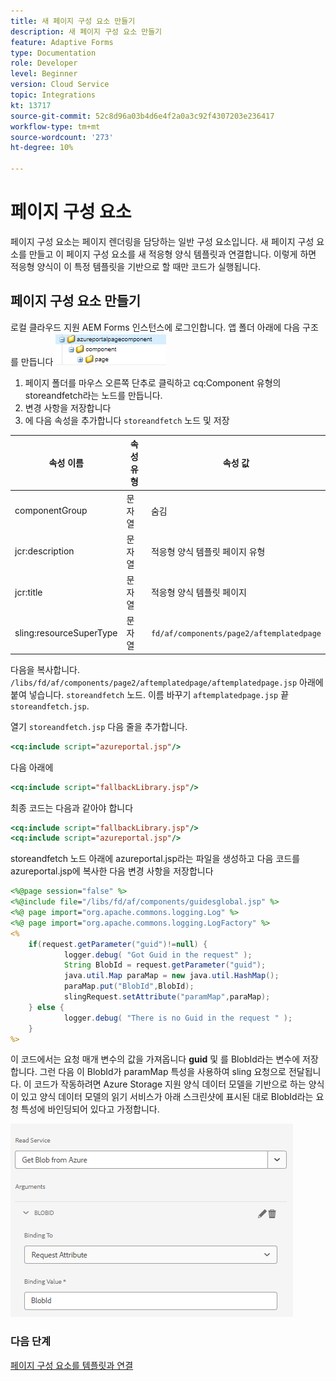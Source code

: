 ```yaml
---
title: 새 페이지 구성 요소 만들기
description: 새 페이지 구성 요소 만들기
feature: Adaptive Forms
type: Documentation
role: Developer
level: Beginner
version: Cloud Service
topic: Integrations
kt: 13717
source-git-commit: 52c8d96a03b4d6e4f2a0a3c92f4307203e236417
workflow-type: tm+mt
source-wordcount: '273'
ht-degree: 10%

---
```



# 페이지 구성 요소

페이지 구성 요소는 페이지 렌더링을 담당하는 일반 구성 요소입니다. 새 페이지 구성 요소를 만들고 이 페이지 구성 요소를 새 적응형 양식 템플릿과 연결합니다. 이렇게 하면 적응형 양식이 이 특정 템플릿을 기반으로 할 때만 코드가 실행됩니다.

## 페이지 구성 요소 만들기

로컬 클라우드 지원 AEM Forms 인스턴스에 로그인합니다. 앱 폴더 아래에 다음 구조를 만듭니다
![page-component](./assets/page-component1.png)

1. 페이지 폴더를 마우스 오른쪽 단추로 클릭하고 cq:Component 유형의 storeandfetch라는 노드를 만듭니다.
1. 변경 사항을 저장합니다
1. 에 다음 속성을 추가합니다 `storeandfetch` 노드 및 저장

| **속성 이름** | **속성 유형** | **속성 값** |
|-------------------------|-------------------|----------------------------------------|
| componentGroup | 문자열 | 숨김 |
| jcr:description | 문자열 | 적응형 양식 템플릿 페이지 유형 |
| jcr:title | 문자열 | 적응형 양식 템플릿 페이지 |
| sling:resourceSuperType | 문자열 | `fd/af/components/page2/aftemplatedpage` |

다음을 복사합니다. `/libs/fd/af/components/page2/aftemplatedpage/aftemplatedpage.jsp` 아래에 붙여 넣습니다. `storeandfetch` 노드. 이름 바꾸기 `aftemplatedpage.jsp` 끝 `storeandfetch.jsp`.

열기 `storeandfetch.jsp` 다음 줄을 추가합니다.

```jsp
<cq:include script="azureportal.jsp"/>
```

다음 아래에

```jsp
<cq:include script="fallbackLibrary.jsp"/>
```

최종 코드는 다음과 같아야 합니다

```jsp
<cq:include script="fallbackLibrary.jsp"/>
<cq:include script="azureportal.jsp"/>
```

storeandfetch 노드 아래에 azureportal.jsp라는 파일을 생성하고 다음 코드를 azureportal.jsp에 복사한 다음 변경 사항을 저장합니다

```jsp
<%@page session="false" %>
<%@include file="/libs/fd/af/components/guidesglobal.jsp" %>
<%@ page import="org.apache.commons.logging.Log" %>
<%@ page import="org.apache.commons.logging.LogFactory" %>
<%
    if(request.getParameter("guid")!=null) {
            logger.debug( "Got Guid in the request" );
            String BlobId = request.getParameter("guid");
            java.util.Map paraMap = new java.util.HashMap();
            paraMap.put("BlobId",BlobId);
            slingRequest.setAttribute("paramMap",paraMap);
    } else {
            logger.debug( "There is no Guid in the request " );
    }            
%>
```

이 코드에서는 요청 매개 변수의 값을 가져옵니다 **guid** 및 를 BlobId라는 변수에 저장합니다. 그런 다음 이 BlobId가 paramMap 특성을 사용하여 sling 요청으로 전달됩니다. 이 코드가 작동하려면 Azure Storage 지원 양식 데이터 모델을 기반으로 하는 양식이 있고 양식 데이터 모델의 읽기 서비스가 아래 스크린샷에 표시된 대로 BlobId라는 요청 특성에 바인딩되어 있다고 가정합니다.

![fdm-request-attribute](./assets/fdm-request-attribute.png)

### 다음 단계

[페이지 구성 요소를 템플릿과 연결](./associate-page-component.md)

